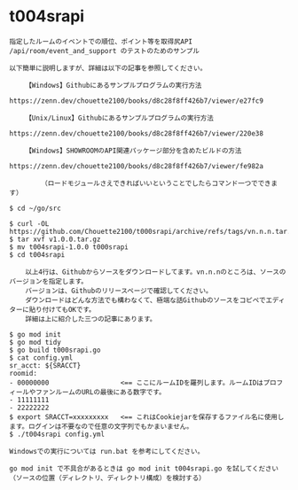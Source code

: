 # t004srapi

	指定したルームのイベントでの順位、ポイント等を取得尻API /api/room/event_and_support のテストのためのサンプル

	以下簡単に説明しますが、詳細は以下の記事を参照してください。

		【Windows】Githubにあるサンプルプログラムの実行方法
			https://zenn.dev/chouette2100/books/d8c28f8ff426b7/viewer/e27fc9

		【Unix/Linux】Githubにあるサンプルプログラムの実行方法
			https://zenn.dev/chouette2100/books/d8c28f8ff426b7/viewer/220e38

		【Windows】SHOWROOMのAPI関連パッケージ部分を含めたビルドの方法
			https://zenn.dev/chouette2100/books/d8c28f8ff426b7/viewer/fe982a

			（ロードモジュールさえできればいいということでしたらコマンド一つでできます）

	$ cd ~/go/src

	$ curl -OL https://github.com/Chouette2100/t000srapi/archive/refs/tags/vn.n.n.tar.gz
	$ tar xvf v1.0.0.tar.gz
	$ mv t004srapi-1.0.0 t000srapi
	$ cd t004srapi

		以上4行は、Githubからソースをダウンロードしてます。vn.n.nのところは、ソースのバージョンを指定します。
		バージョンは、Githubのリリースページで確認してください。
		ダウンロードはどんな方法でも構わなくて、極端な話Githubのソースをコピペでエディターに貼り付けてもOKです。
		詳細は上に紹介した三つの記事にあります。

	$ go mod init
	$ go mod tidy
	$ go build t000srapi.go
	$ cat config.yml
	sr_acct: ${SRACCT}
	roomid:
	- 00000000					<== ここにルームIDを羅列します。ルームIDはプロフィールやファンルームのURLの最後にある数字です。
	- 11111111
	- 22222222
	$ export SRACCT=xxxxxxxxx	<== これはCookiejarを保存するファイル名に使用します。ログインは不要なので任意の文字列でもかまいません。
	$ ./t004srapi config.yml

	Windowsでの実行については run.bat を参考にしてください。

	go mod init	で不具合があるときは go mod init t004srapi.go を試してください（ソースの位置（ディレクトリ、ディレクトリ構成）を検討する）
